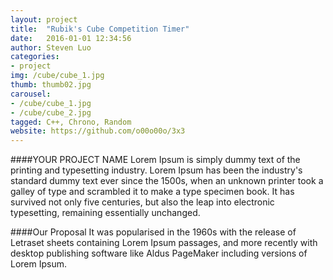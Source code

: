 ```yaml
---
layout: project
title:  "Rubik's Cube Competition Timer"
date:   2016-01-01 12:34:56
author: Steven Luo
categories:
- project
img: /cube/cube_1.jpg
thumb: thumb02.jpg
carousel:
- /cube/cube_1.jpg
- /cube/cube_2.jpg
tagged: C++, Chrono, Random
website: https://github.com/o00o00o/3x3
---
```

####YOUR PROJECT NAME
Lorem Ipsum is simply dummy text of the printing and typesetting industry. Lorem Ipsum has been the industry's standard dummy text ever since the 1500s, when an unknown printer took a galley of type and scrambled it to make a type specimen book. It has survived not only five centuries, but also the leap into electronic typesetting, remaining essentially unchanged.

####Our Proposal
It was popularised in the 1960s with the release of Letraset sheets containing Lorem Ipsum passages, and more recently with desktop publishing software like Aldus PageMaker including versions of Lorem Ipsum.
